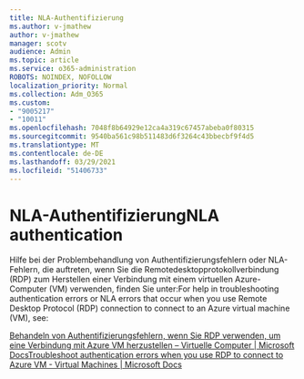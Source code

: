 ```yaml
---
title: NLA-Authentifizierung
ms.author: v-jmathew
author: v-jmathew
manager: scotv
audience: Admin
ms.topic: article
ms.service: o365-administration
ROBOTS: NOINDEX, NOFOLLOW
localization_priority: Normal
ms.collection: Adm_O365
ms.custom:
- "9005217"
- "10011"
ms.openlocfilehash: 7048f8b64929e12ca4a319c67457abeba0f80315
ms.sourcegitcommit: 9540ba561c98b511483d6f3264c43bbecbf9f4d5
ms.translationtype: MT
ms.contentlocale: de-DE
ms.lasthandoff: 03/29/2021
ms.locfileid: "51406733"
---
```

# <a name="nla-authentication"></a><span data-ttu-id="67bcf-102">NLA-Authentifizierung</span><span class="sxs-lookup"><span data-stu-id="67bcf-102">NLA authentication</span></span>

<span data-ttu-id="67bcf-103">Hilfe bei der Problembehandlung von Authentifizierungsfehlern oder NLA-Fehlern, die auftreten, wenn Sie die Remotedesktopprotokollverbindung (RDP) zum Herstellen einer Verbindung mit einem virtuellen Azure-Computer (VM) verwenden, finden Sie unter:</span><span class="sxs-lookup"><span data-stu-id="67bcf-103">For help in troubleshooting authentication errors or NLA errors that occur when you use Remote Desktop Protocol (RDP) connection to connect to an Azure virtual machine (VM), see:</span></span>

[<span data-ttu-id="67bcf-104">Behandeln von Authentifizierungsfehlern, wenn Sie RDP verwenden, um eine Verbindung mit Azure VM herzustellen – Virtuelle Computer | Microsoft Docs</span><span class="sxs-lookup"><span data-stu-id="67bcf-104">Troubleshoot authentication errors when you use RDP to connect to Azure VM - Virtual Machines | Microsoft Docs</span></span>](https://docs.microsoft.com/troubleshoot/azure/virtual-machines/cannot-connect-rdp-azure-vm)
